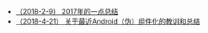 * [（2018-2-9） 2017年的一点总结](2018/2018-2-9.md)
* [（2018-4-21） 关于最近Android（伪）组件化的教训和总结](2018/2018-4-21.md)